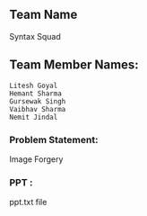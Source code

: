 ## Team Name
Syntax Squad

## Team Member Names:
```
Litesh Goyal
Hemant Sharma
Gursewak Singh
Vaibhav Sharma
Nemit Jindal
```
### Problem Statement:
Image Forgery


### PPT :
ppt.txt file